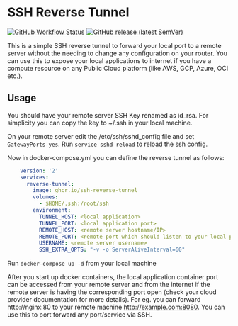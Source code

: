 # SSH Reverse Tunnel

<div align="left">

[![GitHub Workflow Status](https://img.shields.io/github/actions/workflow/status/c0depool/ssh-reverse-tunnel/docker-publish.yml?style=for-the-badge)](https://github.com/c0depool/ssh-reverse-tunnel/actions/workflows/docker-publish.yml)
[![GitHub release (latest SemVer)](https://img.shields.io/github/v/release/c0depool/ssh-reverse-tunnel?sort=semver&style=for-the-badge)](https://github.com/c0depool/ssh-reverse-tunnel/releases)

</div>

This is a simple SSH reverse tunnel to forward your local port to a remote server without the needing to change any configuration on your router. You can use this to expose your local applications to internet if you have a compute resource on any Public Cloud platform (like AWS, GCP, Azure, OCI etc.).

## Usage

You should have your remote server SSH Key renamed as id_rsa. For simplicity you can copy the key to ~/.ssh in your local machine.

On your remote server edit the /etc/ssh/sshd_config file and set ```GatewayPorts yes```. Run ```service sshd reload``` to reload the ssh config.

Now in docker-compose.yml you can define the reverse tunnel as follows:

```yml
    version: '2'
    services:
      reverse-tunnel:
        image: ghcr.io/ssh-reverse-tunnel
        volumes:
          - $HOME/.ssh:/root/ssh
        environment:
          TUNNEL_HOST: <local application>
          TUNNEL_PORT: <local application port>
          REMOTE_HOST: <remote server hostname/IP>
          REMOTE_PORT: <remote port which should listen to your local port>
          USERNAME: <remote server username>
          SSH_EXTRA_OPTS: "-v -o ServerAliveInterval=60"
```

Run ```docker-compose up -d``` from your local machine

After you start up docker containers, the local application container port can be accessed from your remote server and from the internet if the remote server is having the corresponding port open (check your cloud provider documentation for more details). For eg. you can forward http://nginx:80 to your remote machine http://example.com:8080. You can use this to port forward any port/service via SSH.
